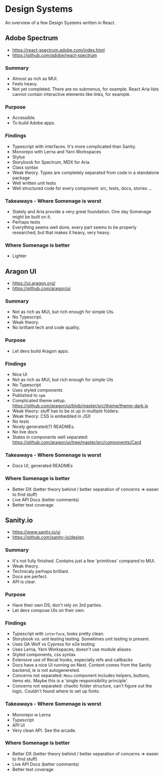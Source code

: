 # Design Systems

An overview of a few Design Systems written in React.

## Adobe Spectrum

- https://react-spectrum.adobe.com/index.html
- https://github.com/adobe/react-spectrum

### Summary 

- Almost as rich as MUI.
- Feels heavy.
- Not yet completed. There are no submenus, for example. React Aria lists cannot contain interactive elements like links, for example. 

### Purpose

- Accessible.
- To build Adobe apps.

### Findings

- Typescript with interfaces. It's more complicated than Sanity.
- Monorepo with Lerna and Yarn Workspaces
- Stylus
- Storybook for Spectrum, MDX for Aria.
- Class syntax
- Weak theory. Types are completely separated from code in a standalone package
- Well written unit tests
- Well structured code for every component: src, tests, docs, stories ...

### Takeaways - Where Somenage is worst

- Stately and Aria provide a very great foundation. One day Somenage might be built on it.
- Perhaps tests
- Everything seems well done, every part seems to be properly researched, but that makes it heavy, very heavy.

### Where Somenage is better

- Lighter

## Aragon UI

- https://ui.aragon.org/
- https://github.com/aragon/ui

### Summary

- Not as rich as MUI, but rich enough for simple UIs.
- No Typescript.
- Weak theory.
- No brilliant tech and code quality.

### Purpose

- Let devs build Aragon apps.

### Findings

- Nice UI
- Not as rich as MUI, but rich enough for simple UIs
- No Typescript
- Uses styled components
- Published to `npm`
- Complicated theme setup: https://github.com/aragon/ui/blob/master/src/theme/theme-dark.js
- Weak theory: stuff has to be st up in multiple folders.
- Weak theory: CSS is embedded in JSX
- No tests
- Nicely generated(?) READMEs.
- No live docs
- States in components well separated: https://github.com/aragon/ui/tree/master/src/components/Card

### Takeaways - Where Somenage is worst

- Docs UI, generated READMEs

### Where Somenage is better

- Better DX (better theory behind / better separation of concerns => easier to find stuff)
- Live API Docs (better comments)
- Better test coverage

## Sanity.io

- https://www.sanity.io/ui
- https://github.com/sanity-io/design

### Summary

- It's not fully finished. Contains just a few 'primitives' compared to MUI.
- Weak theory.
- Technicaly perhaps brilliant.
- Docs are perfect.
- API is clear.

### Purpose

- Have their own DS; don't rely on 3rd parties.
- Let devs compose UIs on their own.

### Findings

- Typescript with `interface`, looks pretty clean.
- Storybook vs. unit testing testing. Sometimes unit testing is present.
- Uses QA Wolf vs Cypress for e2e testing
- Uses Lerna, Yarn Workspaces; doesn't use module aliases.
- Styled components, css syntax
- Extensive use of Recat hooks, especially refs and callbacks
- Docs have a nice UI running on Next. Content comes from the Sanity backend, ie is not autogenereted.
- Concerns not separated: `Menu` component includes helpers, buttons, items etc. Maybe this is a 'single responisibility principle'.
- Concerns not separated: chaotic folder structure, can't figure out the logic. Couldn't found where to set up fonts.

### Takeaways - Where Somenage is worst

- Monorepo w Lerna
- Typescript
- API UI
- Very clean API. See the arcade.

### Where Somenage is better

- Better DX (better theory behind / better separation of concerns => easier to find stuff)
- Live API Docs (better comments)
- Better test coverage

